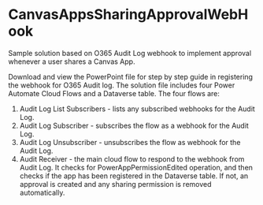 # CanvasAppsSharingApprovalWebHook
Sample solution based on O365 Audit Log webhook to implement approval whenever a user shares a Canvas App.

Download and view the PowerPoint file for step by step guide in registering the webhook for O365 Audit log.
The solution file includes four Power Automate Cloud Flows and a Dataverse table.
The four flows are:
1. Audit Log List Subscribers - lists any subscribed webhooks for the Audit Log.
2. Audit Log Subscriber - subscribes the flow as a webhook for the Audit Log. 
3. Audit Log Unsubscriber - unsubscribes the flow as webhook for the Audit Log.
4. Audit Receiver - the main cloud flow to respond to the webhook from Audit Log. 
It checks for PowerAppPermissionEdited operation, and then checks if the app has been registered in the Dataverse table. 
If not, an approval is created and any sharing permission is removed automatically.
